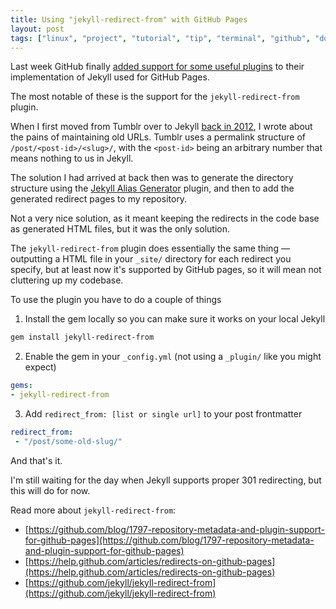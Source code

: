 ```yaml
---
title: Using "jekyll-redirect-from" with GitHub Pages
layout: post
tags: ["linux", "project", "tutorial", "tip", "terminal", "github", "downloads", "chromebook"]
---
```


Last week GitHub finally [added support for some useful plugins](https://help.github.com/articles/redirects-on-github-pages) to their implementation of Jekyll used for GitHub Pages.

The most notable of these is the support for the `jekyll-redirect-from` plugin.

<!-- more -->

When I first moved from Tumblr over to Jekyll [back in 2012](/post/on-migrating-from-tumblr-to-jekyll-bootstrap/), I wrote about the pains of maintaining old URLs. Tumblr uses a permalink structure of `/post/<post-id>/<slug>/`, with the `<post-id>` being an arbitrary number that means nothing to us in Jekyll.

The solution I had arrived at back then was to generate the directory structure using the [Jekyll Alias Generator](https://github.com/tsmango/jekyll_alias_generator) plugin, and then to add the generated redirect pages to my repository.

Not a very nice solution, as it meant keeping the redirects in the code base as generated HTML files, but it was the only solution.

The `jekyll-redirect-from` plugin does essentially the same thing &mdash; outputting a HTML file in your `_site/` directory for each redirect you specify, but at least now it's supported by GitHub pages, so it will mean not cluttering up my codebase.

To use the plugin you have to do a couple of things

1. Install the gem locally so you can make sure it works on your local Jekyll

  ``` bash
  gem install jekyll-redirect-from
  ```

2. Enable the gem in your `_config.yml` (not using a `_plugin/` like you might expect)

  ``` yaml
  gems:
  - jekyll-redirect-from
  ```
3. Add `redirect_from: [list or single url]` to your post frontmatter

  ``` yaml
  redirect_from:
   - "/post/some-old-slug/"
  ```

And that's it.

I'm still waiting for the day when Jekyll supports proper 301 redirecting, but this will do for now.

Read more about `jekyll-redirect-from`:

- [https://github.com/blog/1797-repository-metadata-and-plugin-support-for-github-pages](https://github.com/blog/1797-repository-metadata-and-plugin-support-for-github-pages)
- [https://help.github.com/articles/redirects-on-github-pages](https://help.github.com/articles/redirects-on-github-pages)
- [https://github.com/jekyll/jekyll-redirect-from](https://github.com/jekyll/jekyll-redirect-from)
